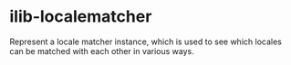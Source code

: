 # ilib-localematcher
Represent a locale matcher instance, which is used to see which locales can be matched with each other in various ways.
